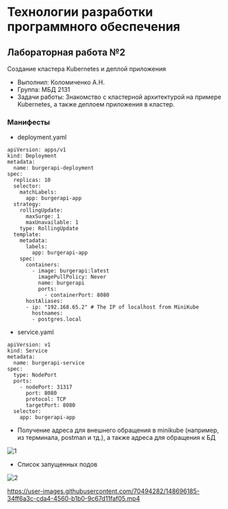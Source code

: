 # Технологии разработки программного обеспечения <br>
## Лабораторная работа №2
Cоздание кластера Kubernetes и деплой приложения
- Выполнил: Коломиченко А.Н.
- Группа: МБД 2131
- Задачи работы: Знакомство с кластерной архитектурой на примере Kubernetes, а также деплоем приложения в кластер.

### Манифесты
- deployment.yaml
```    
apiVersion: apps/v1
kind: Deployment
metadata:
  name: burgerapi-deployment
spec:
  replicas: 10
  selector:
    matchLabels:
      app: burgerapi-app
  strategy:
    rollingUpdate:
      maxSurge: 1
      maxUnavailable: 1
    type: RollingUpdate
  template:
    metadata:
      labels:
        app: burgerapi-app
    spec:
      containers:
        - image: burgerapi:latest
          imagePullPolicy: Never 
          name: burgerapi
          ports:
            - containerPort: 8080
      hostAliases:
      - ip: "192.168.65.2" # The IP of localhost from MiniKube
        hostnames:
        - postgres.local
```
- service.yaml
```
apiVersion: v1
kind: Service
metadata:
  name: burgerapi-service
spec:
  type: NodePort
  ports:
    - nodePort: 31317
      port: 8080
      protocol: TCP
      targetPort: 8080
  selector:
    app: burgerapi-app
```
- Получение адреса для внешнего обращения в minikube (например, из терминала, postman и тд.), а также адреса для обращения к БД

![1](https://user-images.githubusercontent.com/70494282/148702818-bc552a9c-af98-42b3-9e08-0e6d79e5b101.png)

- Список запущенных подов

![2](https://user-images.githubusercontent.com/70494282/148702865-4f33b22f-5760-4c7c-a1e9-65c446d1f008.png)


https://user-images.githubusercontent.com/70494282/148696185-34ff6a3c-cda4-4560-b1b0-9c67d11faf05.mp4

